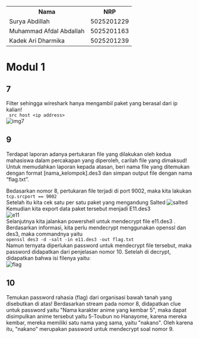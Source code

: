 
<table>
<tr>
<th>Nama</th>
<th>NRP </th>
</tr>
<tr>
<td>Surya Abdillah</td>
<td>5025201229 </td>
</tr>
<tr>
<td>Muhammad Afdal Abdallah</td>
<td>5025201163 </td>
</tr>
<tr>
<td>Kadek Ari Dharmika</td>
<td>5025201239 </td>
</tr>
</table>

# Modul 1

## 7 
Filter sehingga wireshark hanya mengambil paket yang berasal dari ip kalian! <br>
``` src host <ip address>```<br>
![img7](https://drive.google.com/uc?export=view&id=1AgOwdPaj0WR_iGVZ3NPSfr-KsvJH1M8W)

## 9
Terdapat laporan adanya pertukaran file yang dilakukan oleh kedua mahasiswa dalam percakapan yang diperoleh, carilah file yang dimaksud! Untuk memudahkan laporan kepada atasan, beri nama file yang ditemukan dengan format [nama_kelompok].des3 dan simpan output file dengan nama “flag.txt”. <br>

Bedasarkan nomor 8, pertukaran file terjadi di port 9002, maka kita lakukan <br>
```tcp.srcport == 9002```<br>
Setelah itu kita cek satu per satu paket yang mengandung Salted
![salted](https://drive.google.com/uc?export=view&id=1btaiWnhaDOrd66_2M0fmQpYZ_i5wuNS5)
<br>
Kemudian kita export data paket tersebut menjadi E11.des3 <br>
![e11](https://drive.google.com/uc?export=view&id=1Eu0pTQpJet1tdYjiuMmajnmFPYjNdImf)<br>
Selanjutnya kita jalankan powershell untuk mendecrypt file e11.des3 . Berdasarkan informasi, kita perlu mendecrypt menggunakan openssl dan des3, maka commandnya yaitu <br>
```openssl des3 -d -salt -in e11.des3 -out flag.txt```
<br>
Namun ternyata diperlukan password untuk mendecrypt file tersebut, maka password didapatkan dari penjelasan nomor 10.
Setelah di decrypt, didapatkan bahwa isi filenya yaitu:<br>
![flag](https://drive.google.com/uc?export=view&id=1gNzNWfliqVtWXs7j4A2QjpWEgHVsmdBV)


## 10 
Temukan password rahasia (flag) dari organisasi bawah tanah yang disebutkan di atas!
Berdasarkan stream pada nomor 8, didapatkan clue untuk password yaitu "Nama karakter anime yang kembar 5", maka dapat disimpulkan anime tersebut yaitu 5-Toubun no Hanayome, karena mereka kembar, mereka memiliki satu nama yang sama, yaitu "nakano". Oleh karena itu, "nakano" merupakan password untuk mendecrypt soal nomor 9.

 

